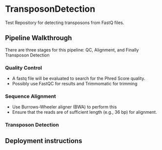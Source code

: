 # TransposonDetection
Test Repository for detecting transposons from FastQ files.

## Pipeline Walkthrough
There are three stages for this pipeline: QC, Alignment, and Finally Transposon Detection
### Quality Control
* A fastq file will be evaluated to search for the Phred Score quality.
* Possibly use FastQC for results and Trimmomatic for trimming
### Sequence Alignment
* Use  Burrows-Wheeler aligner (BWA) to perform this
* Ensure that the reads are of sufficient length (e.g., 36 bp) for alignment.
### Transposon Detection

## Deployment instructions
